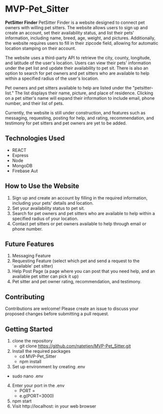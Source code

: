 <link rel="stylesheet" href="https://cdnjs.cloudflare.com/ajax/libs/font-awesome/5.15.3/css/all.min.css" />

# MVP-Pet_Sitter

**PetSitter Finder**
PetSitter Finder is a website designed to connect pet owners with willing pet sitters. The website allows users to sign up and create an account, set their availability status, and list their pets' information, including name, breed, age, weight, and pictures. Additionally, the website requires users to fill in their zipcode field, allowing for automatic location stamping on their account.

The website uses a third-party API to retrieve the city, county, longitude, and latitude of the user's location. Users can view their pets' information under the pet list and update their availability to pet sit. There is also an option to search for pet owners and pet sitters who are available to help within a specified radius of the user's location.

Pet owners and pet sitters available to help are listed under the "petsitter-list." The list displays their name, picture, and place of residence. Clicking on a pet sitter's name will expand their information to include email, phone number, and their list of pets.

Currently, the website is still under construction, and features such as messaging, requesting, posting for help, and rating, recommendation, and testimony for pet sitters and pet owners are yet to be added.

## **Technologies Used**
- REACT <i class="fab fa-react fa-lg"></i>
- Express
- Node
- MongoDB
- Firebase Aut

## **How to Use the Website**
1. Sign up and create an account by filling in the required information, including your pets' details and location.
2. Set your availability status to pet sit.
3. Search for pet owners and pet sitters who are available to help within a specified radius of your location.
4. Contact pet sitters or pet owners available to help through email or phone number.

## **Future Features**
1. Messaging Feature
2. Requesting Feature (select which pet and send a request to the 'available' pet sitter)
3. Help Post Page (a page where you can post that you need help, and an available pet sitter can pick it up)
4. Pet sitter and pet owner rating, recommendation, and testimony.

## **Contributing**
Contributions are welcome! Please create an issue to discuss your proposed changes before submitting a pull request.

## **Getting Started**
1. clone the repository
   - git clone https://github.com/natetjen/MVP-Pet_Sitter.git
2. Install the required packages
   - cd MVP-Pet_Sitter
   - npm install
3. Set up environment by creating .env
  - sudo nano .env
4. Enter your port in the .env
   - PORT = <whatever port you want>
   - e.g(PORT=3000)
5. npm start
6. Visit http://localhost:<whatever port you enter> in your web browser
